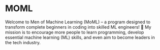 # MOML
Welcome to Men of Machine Learning (MoML) – a program designed to transform complete beginners in coding into skilled ML engineers! 🚀 My  mission is to encourage more people to learn programming, develop essential machine learning (ML) skills, and even aim to become leaders in the tech industry. 
